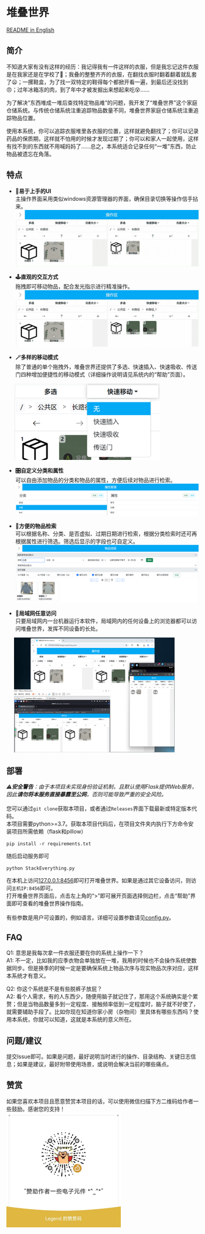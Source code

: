 # 堆叠世界

[README in English](/i18n/README_en.md)


## 简介
不知道大家有没有这样的经历：我记得我有一件这样的衣服，但是我忘记这件衣服是在我家还是在学校了🤔；我叠的整整齐齐的衣服，在翻找衣服时翻着翻着就乱套了😦；一摞鞋盒，为了找一双特定的鞋得每个都掀开看一遍，到最后还没找到😠；过年冰箱冻的肉，到了年中才被发掘出来想起来吃😵……

为了解决“东西堆成一堆后查找特定物品难”的问题，我开发了“堆叠世界”这个家庭仓储系统。与传统仓储系统注重追踪物品数量不同，堆叠世界家庭仓储系统注重追踪物品位置。

使用本系统，你可以追踪衣服堆里各衣服的位置，这样就避免翻找了；你可以记录药品的保质期，这样就不怕用的时候才发现过期了；你可以和家人一起使用，这样有找不到的东西就不用喊妈妈了……总之，本系统适合记录任何“一堆”东西，防止物品被遗忘在角落。


## 特点
* **📁易于上手的UI**  
主操作界面采用类似windows资源管理器的界面，确保目录切换等操作信手拈来。  
![UI展示](/i18n/img/README_UI.gif)  

* **🕹️直观的交互方式**  
拖拽即可移动物品，配合发光指示进行精准操作。  
![移动展示](/i18n/img/README_move.gif)  

* **🪄多样的移动模式**  
除了普通的单个拖拽外，堆叠世界还提供了多选、快速插入、快速吸收、传送门四种增加便捷性的移动模式（详细操作说明请见系统内的“帮助”页面）。  
<img src="/i18n/img/README_multi_quick.png" alt="多选快移展示" height="200" style="margin-left: 20px;">  

* **🎛️自定义分类和属性**  
可以自由添加物品的分类和物品的属性，方便后续对物品进行检索。  
![分类与属性](/i18n/img/README_attributes.png)  

* **🔎方便的物品检索**  
可以根据名称、分类、是否虚拟、过期日期进行检索，根据分类检索时还可再根据属性进行筛选。筛选后显示的字段也可自定义。  
![物品检索](/i18n/img/README_search.png)  

* **🛜局域网任意访问**  
只要局域网内一台机器运行本软件，局域网内的任何设备上的浏览器都可以访问堆叠世界，发挥不同设备的长处。  
<img src="/i18n/img/README_ethernet.png" alt="局域网访问" height="300" style="margin-left: 20px;">  


## 部署
_⚠️**安全警告**：由于本项目未实现身份验证机制，且默认使用Flask提供Web服务，因此**请勿将本服务直接暴露至公网**，否则可能导致严重的安全风险。_  
<br>
您可以通过`git clone`获取本项目，或者通过`Releases`界面下载最新或特定版本代码。  
本项目需要python>=3.7。获取本项目代码后，在项目文件夹内执行下方命令安装项目所需依赖（flask和pillow）  
```shell
pip install -r requirements.txt
```

随后启动服务即可  
```shell
python StackEverything.py
```

在本机上访问[127.0.0.1:8456](http://127.0.0.1:8456)即可打开堆叠世界。如果是通过其它设备访问，则访问`主机IP:8456`即可。  
打开堆叠世界页面后，点击左上角的“>”即可展开页面选择侧边栏，点击“帮助”界面即可查看的堆叠世界操作指南。  
<br>
有些参数是用户可设置的，例如语言。详细可设置参数请见[config.py](config.py)。


## FAQ
Q1: 意思是我每次拿一件衣服还要在你的系统上操作一下？  
A1: 不一定，比如我的应季衣物会单独放在一堆，我用的时候也不会操作系统使数据同步。但是换季的时候一定是要确保系统上物品次序与现实物品次序对应，这样本系统才有意义。  

Q2: 你这个系统是不是有些脱裤子放屁？  
A2: 看个人需求，有的人东西少，随便用脑子就记住了，那用这个系统确实是个累赘；但是当物品数量多到一定程度、接触频率低到一定程度时，脑子就不好使了，就需要辅助手段了。比如你现在知道你家小房（杂物间）里具体有哪些东西吗？使用本系统，你就可以知道，这就是本系统的意义所在。


## 问题/建议
提交Issue即可。如果是问题，最好说明当时进行的操作、目录结构、关键日志信息；如果是建议，最好附带使用场景，或说明会解决当前的哪些痛点。


## 赞赏
如果您喜欢本项目且愿意赞赏本项目的话，可以使用微信扫描下方二维码给作者一些鼓励。感谢您的支持！  
<img src="i18n/img/sponsor.jpg" alt="赞赏" width="300" height="300">